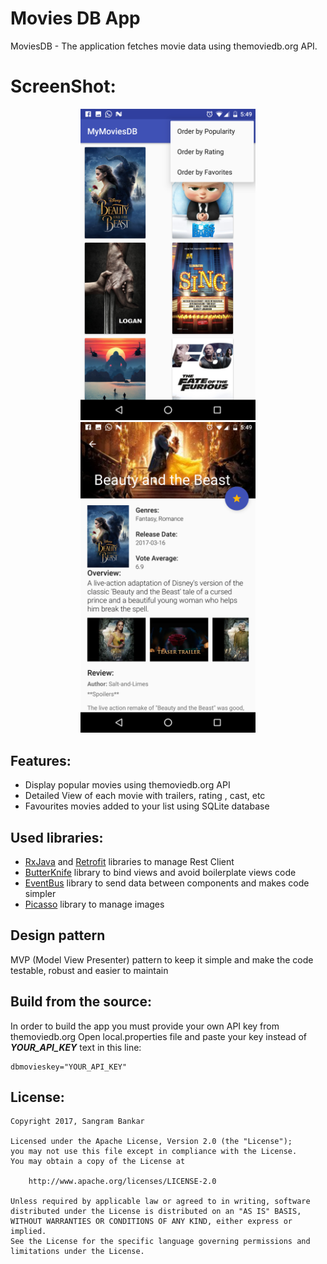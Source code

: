 # Movies DB App
MoviesDB - The application fetches movie data using themoviedb.org API.

# ScreenShot:

<p align="center">
  <img src="https://raw.githubusercontent.com/sangrambankar/Movies-master/627e86ea9241be500f79e8aa4010614aa8c30239/Screenshot_20170419-174915.png" width="280">
  <img src="https://raw.githubusercontent.com/sangrambankar/Movies-master/627e86ea9241be500f79e8aa4010614aa8c30239/Screenshot_20170419-174924.png" width="280"> 
</p>

## Features:
- Display popular movies using themoviedb.org API
- Detailed View of each movie with trailers, rating , cast, etc
- Favourites movies added to your list using SQLite database

## Used libraries:
- [RxJava](https://github.com/ReactiveX/RxAndroid) and [Retrofit](http://square.github.io/retrofit/) libraries to manage Rest Client
- [ButterKnife](http://jakewharton.github.io/butterknife/) library to bind views and avoid boilerplate views code
- [EventBus](https://github.com/greenrobot/EventBus) library to send data between components and makes code simpler
- [Picasso](http://square.github.io/picasso/) library to manage images


## Design pattern
MVP (Model View Presenter) pattern to keep it simple and make the code testable, robust and easier to maintain

## Build from the source:

In order to build the app you must provide your own API key from themoviedb.org
Open local.properties file and paste your key instead of ***YOUR_API_KEY*** text in this line:
```
dbmovieskey="YOUR_API_KEY"
```

## License:
```
Copyright 2017, Sangram Bankar

Licensed under the Apache License, Version 2.0 (the "License");
you may not use this file except in compliance with the License.
You may obtain a copy of the License at

    http://www.apache.org/licenses/LICENSE-2.0

Unless required by applicable law or agreed to in writing, software
distributed under the License is distributed on an "AS IS" BASIS,
WITHOUT WARRANTIES OR CONDITIONS OF ANY KIND, either express or implied.
See the License for the specific language governing permissions and
limitations under the License.
```
